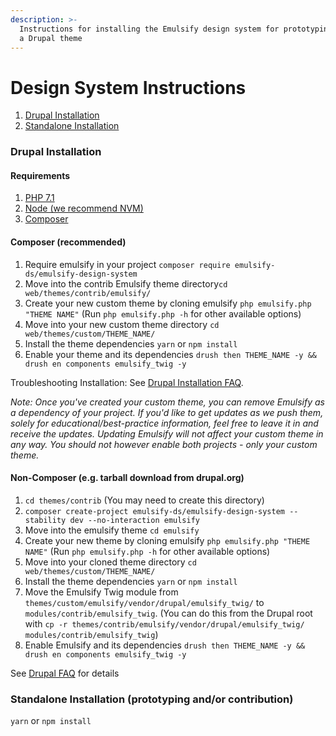 ```yaml
---
description: >-
  Instructions for installing the Emulsify design system for prototyping and as
  a Drupal theme
---
```


# Design System Instructions

1. [Drupal Installation](https://fourkitchens.gitbook.io/emulsify-design-system/installation/drupal-installation#drupal-installation)
2. [Standalone Installation](https://fourkitchens.gitbook.io/emulsify-design-system/installation/drupal-installation#standalone-installation-prototyping-and-or-contribution)

### Drupal Installation

#### Requirements

1. [PHP 7.1](http://www.php.net/)
2. [Node \(we recommend NVM\)](https://github.com/creationix/nvm)
3. [Composer](https://getcomposer.org/)

#### Composer \(recommended\)

1. Require emulsify in your project `composer require emulsify-ds/emulsify-design-system`
2. Move into the contrib Emulsify theme directory`cd web/themes/contrib/emulsify/`
3. Create your new custom theme by cloning emulsify `php emulsify.php "THEME NAME"` \(Run `php emulsify.php -h` for other available options\)
4. Move into your new custom theme directory `cd web/themes/custom/THEME_NAME/`
5. Install the theme dependencies `yarn` or `npm install`
6. Enable your theme and its dependencies `drush then THEME_NAME -y && drush en components emulsify_twig -y`

Troubleshooting Installation: See [Drupal Installation FAQ](https://fourkitchens.gitbook.io/emulsify-design-system/help/drupal-faq).

_Note: Once you've created your custom theme, you can remove Emulsify as a dependency of your project. If you'd like to get updates as we push them, solely for educational/best-practice information, feel free to leave it in and receive the updates. Updating Emulsify will not affect your custom theme in any way. You should not however enable both projects - only your custom theme._

#### Non-Composer \(e.g. tarball download from drupal.org\)

1. `cd themes/contrib` \(You may need to create this directory\)
2. `composer create-project emulsify-ds/emulsify-design-system --stability dev --no-interaction emulsify`
3. Move into the emulsify theme `cd emulsify`
4. Create your new theme by cloning emulsify `php emulsify.php "THEME NAME"` \(Run `php emulsify.php -h` for other available options\)
5. Move into your cloned theme directory `cd web/themes/custom/THEME_NAME/`
6. Install the theme dependencies `yarn` or `npm install`
7. Move the Emulsify Twig module from `themes/custom/emulsify/vendor/drupal/emulsify_twig/` to `modules/contrib/emulsify_twig`. \(You can do this from the Drupal root with `cp -r themes/contrib/emulsify/vendor/drupal/emulsify_twig/ modules/contrib/emulsify_twig`\)
8. Enable Emulsify and its dependencies `drush then THEME_NAME -y && drush en components emulsify_twig -y`

See [Drupal FAQ](https://fourkitchens.gitbook.io/emulsify-design-system/help/drupal-faq) for details

### Standalone Installation \(prototyping and/or contribution\)

`yarn` or `npm install`

